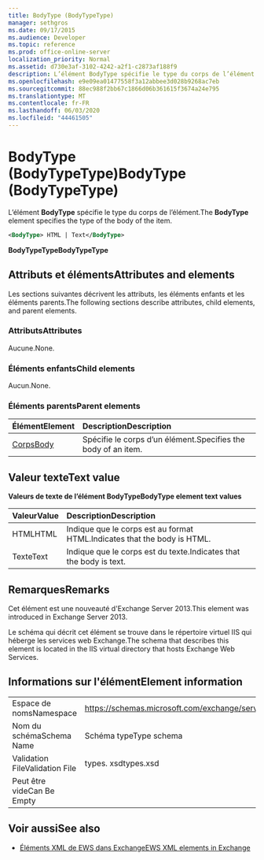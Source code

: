 ```yaml
---
title: BodyType (BodyTypeType)
manager: sethgros
ms.date: 09/17/2015
ms.audience: Developer
ms.topic: reference
ms.prod: office-online-server
localization_priority: Normal
ms.assetid: d730e3af-3102-4242-a2f1-c2873af188f9
description: L’élément BodyType spécifie le type du corps de l’élément.
ms.openlocfilehash: e9e09ea01477558f3a12abbee3d028b9268ac7eb
ms.sourcegitcommit: 88ec988f2bb67c1866d06b361615f3674a24e795
ms.translationtype: MT
ms.contentlocale: fr-FR
ms.lasthandoff: 06/03/2020
ms.locfileid: "44461505"
---
```

# <a name="bodytype-bodytypetype"></a><span data-ttu-id="d579b-103">BodyType (BodyTypeType)</span><span class="sxs-lookup"><span data-stu-id="d579b-103">BodyType (BodyTypeType)</span></span>

<span data-ttu-id="d579b-104">L’élément **BodyType** spécifie le type du corps de l’élément.</span><span class="sxs-lookup"><span data-stu-id="d579b-104">The **BodyType** element specifies the type of the body of the item.</span></span> 
  
```XML
<BodyType> HTML | Text</BodyType>
```

 <span data-ttu-id="d579b-105">**BodyTypeType**</span><span class="sxs-lookup"><span data-stu-id="d579b-105">**BodyTypeType**</span></span>
## <a name="attributes-and-elements"></a><span data-ttu-id="d579b-106">Attributs et éléments</span><span class="sxs-lookup"><span data-stu-id="d579b-106">Attributes and elements</span></span>

<span data-ttu-id="d579b-107">Les sections suivantes décrivent les attributs, les éléments enfants et les éléments parents.</span><span class="sxs-lookup"><span data-stu-id="d579b-107">The following sections describe attributes, child elements, and parent elements.</span></span>
  
### <a name="attributes"></a><span data-ttu-id="d579b-108">Attributs</span><span class="sxs-lookup"><span data-stu-id="d579b-108">Attributes</span></span>

<span data-ttu-id="d579b-109">Aucune.</span><span class="sxs-lookup"><span data-stu-id="d579b-109">None.</span></span>
  
### <a name="child-elements"></a><span data-ttu-id="d579b-110">Éléments enfants</span><span class="sxs-lookup"><span data-stu-id="d579b-110">Child elements</span></span>

<span data-ttu-id="d579b-111">Aucun.</span><span class="sxs-lookup"><span data-stu-id="d579b-111">None.</span></span>
  
### <a name="parent-elements"></a><span data-ttu-id="d579b-112">Éléments parents</span><span class="sxs-lookup"><span data-stu-id="d579b-112">Parent elements</span></span>

|<span data-ttu-id="d579b-113">**Élément**</span><span class="sxs-lookup"><span data-stu-id="d579b-113">**Element**</span></span>|<span data-ttu-id="d579b-114">**Description**</span><span class="sxs-lookup"><span data-stu-id="d579b-114">**Description**</span></span>|
|:-----|:-----|
|[<span data-ttu-id="d579b-115">Corps</span><span class="sxs-lookup"><span data-stu-id="d579b-115">Body</span></span>](body.md) <br/> |<span data-ttu-id="d579b-116">Spécifie le corps d’un élément.</span><span class="sxs-lookup"><span data-stu-id="d579b-116">Specifies the body of an item.</span></span>  <br/> |
   
## <a name="text-value"></a><span data-ttu-id="d579b-117">Valeur texte</span><span class="sxs-lookup"><span data-stu-id="d579b-117">Text value</span></span>

<span data-ttu-id="d579b-118">**Valeurs de texte de l’élément BodyType**</span><span class="sxs-lookup"><span data-stu-id="d579b-118">**BodyType element text values**</span></span>

|<span data-ttu-id="d579b-119">**Valeur**</span><span class="sxs-lookup"><span data-stu-id="d579b-119">**Value**</span></span>|<span data-ttu-id="d579b-120">**Description**</span><span class="sxs-lookup"><span data-stu-id="d579b-120">**Description**</span></span>|
|:-----|:-----|
|<span data-ttu-id="d579b-121">HTML</span><span class="sxs-lookup"><span data-stu-id="d579b-121">HTML</span></span>  <br/> |<span data-ttu-id="d579b-122">Indique que le corps est au format HTML.</span><span class="sxs-lookup"><span data-stu-id="d579b-122">Indicates that the body is HTML.</span></span>  <br/> |
|<span data-ttu-id="d579b-123">Texte</span><span class="sxs-lookup"><span data-stu-id="d579b-123">Text</span></span>  <br/> |<span data-ttu-id="d579b-124">Indique que le corps est du texte.</span><span class="sxs-lookup"><span data-stu-id="d579b-124">Indicates that the body is text.</span></span>  <br/> |
   
## <a name="remarks"></a><span data-ttu-id="d579b-125">Remarques</span><span class="sxs-lookup"><span data-stu-id="d579b-125">Remarks</span></span>

<span data-ttu-id="d579b-126">Cet élément est une nouveauté d'Exchange Server 2013.</span><span class="sxs-lookup"><span data-stu-id="d579b-126">This element was introduced in Exchange Server 2013.</span></span>
  
<span data-ttu-id="d579b-127">Le schéma qui décrit cet élément se trouve dans le répertoire virtuel IIS qui héberge les services web Exchange.</span><span class="sxs-lookup"><span data-stu-id="d579b-127">The schema that describes this element is located in the IIS virtual directory that hosts Exchange Web Services.</span></span>
  
## <a name="element-information"></a><span data-ttu-id="d579b-128">Informations sur l'élément</span><span class="sxs-lookup"><span data-stu-id="d579b-128">Element information</span></span>

|||
|:-----|:-----|
|<span data-ttu-id="d579b-129">Espace de noms</span><span class="sxs-lookup"><span data-stu-id="d579b-129">Namespace</span></span>  <br/> |https://schemas.microsoft.com/exchange/services/2006/types  <br/> |
|<span data-ttu-id="d579b-130">Nom du schéma</span><span class="sxs-lookup"><span data-stu-id="d579b-130">Schema Name</span></span>  <br/> |<span data-ttu-id="d579b-131">Schéma type</span><span class="sxs-lookup"><span data-stu-id="d579b-131">Type schema</span></span>  <br/> |
|<span data-ttu-id="d579b-132">Validation File</span><span class="sxs-lookup"><span data-stu-id="d579b-132">Validation File</span></span>  <br/> |<span data-ttu-id="d579b-133">types. xsd</span><span class="sxs-lookup"><span data-stu-id="d579b-133">types.xsd</span></span>  <br/> |
|<span data-ttu-id="d579b-134">Peut être vide</span><span class="sxs-lookup"><span data-stu-id="d579b-134">Can Be Empty</span></span>  <br/> ||
   
## <a name="see-also"></a><span data-ttu-id="d579b-135">Voir aussi</span><span class="sxs-lookup"><span data-stu-id="d579b-135">See also</span></span>



- [<span data-ttu-id="d579b-136">Éléments XML de EWS dans Exchange</span><span class="sxs-lookup"><span data-stu-id="d579b-136">EWS XML elements in Exchange</span></span>](ews-xml-elements-in-exchange.md)

